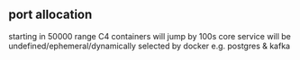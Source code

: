 ## port allocation
starting in 50000 range
C4 containers will jump by 100s 
core service will be undefined/ephemeral/dynamically selected by docker e.g. postgres & kafka